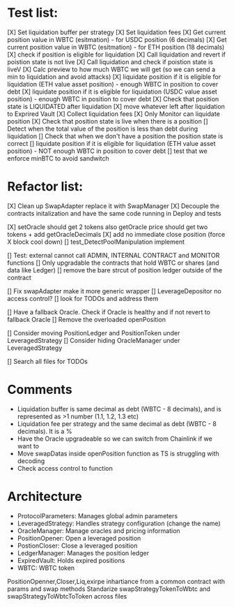 # Test list:

[X] Set liquidation buffer per strategy
[X] Set liquidation fees
[X] Get current position value in WBTC (esitmation) - for USDC position (6 decimals) 
[X] Get current position value in WBTC (esitmation) - for ETH position (18 decimals) 
[X] check if position is eligible for liquidation 
[X] Call liquidation and revert if poistion state is not live 
[X] Call liquidation and check if poistion state is liveV
[X] Calc preview to how much WBTC we will get (so we can send a min to liquidation and avoid attacks) 
[X] liquidate position if it is eligible for liquidation (ETH value asset position) - enough WBTC in position to cover debt
[X] liquidate position if it is eligible for liquidation (USDC value asset position) - enough WBTC in position to cover debt
[X] Check that position state is LIQUIDATED after liquidation
[X] move whatever left after liquidation to Exprired Vault
[X] Collect liquidation fees
[X] Only Monitor can liquidate position
[X] Check that position state is live when there is a position
[] Detect when the total value of the position is less than debt during liquidation
[] Check that when we don't have a position the position state is correct
[] liquidate position if it is eligible for liquidation (ETH value asset position) - NOT enough WBTC in position to cover debt
[] test that we enforce minBTC to avoid sandwitch

# Refactor list:

[X] Clean up SwapAdapter replace it with SwapManager
[X] Decouple the contracts initalization and have the same code running in Deploy and tests

[X] setOracle should get 2 tokens also getOracle price should get two tokens + add getOracleDecimals
[X] add no immediate close position (force X block cool down)
[] test_DetectPoolManipulation implement

[] Test: external cannot call ADMIN, INTERNAL CONTRACT and MONITOR functions
[] Only upgradable the contracts that hold WBTC or shares (and data like Ledger)
[] remove the bare strcut of position ledger outside of the contract

[] Fix swapAdapter make it more generic wrapper
[] LeverageDepositor no access control?
[] look for TODOs and address them

[] Have a fallback Oracle. Check if Oracle is healthy and if not revert to fallback Oracle
[] Remove the overloaded openPosition

[] Consider moving PositionLedger and PositionToken under LeveragedStrategy
[] Consider hiding OracleManager under LeveragedStrategy

[] Search all files for TODOs

# Comments

- Liquidation buffer is same decimal as debt (WBTC - 8 decimals), and is represented as >1 number (1.1, 1.2, 1.3 etc)
- Liquidation fee per strategy and the same decimal as debt (WBTC - 8 decimals). It is a %
- Have the Oracle upgradeable so we can switch from Chainlink if we want to
- Move swapDatas inside openPosition function as TS is struggling with decoding
- Check access control to function


# Architecture

- ProtocolParameters: Manages global admin parameters
- LeveragedStrategy: Handles strategy configuration (change the name)
- OracleManager: Manage oracles and pricing information
- PositionOpener: Open a leveraged position
- PostionCloser: Close a leveraged position
- LedgerManager: Manages the position ledger
- ExpiredVault: Holds expired positions
- WBTC: WBTC token


PositionOpenner,Closer,Liq,exirpe inhartiance from a common contract with params and swap methods
Standarize swapStrategyTokenToWbtc and swapStrategyToWbtcToToken across files
